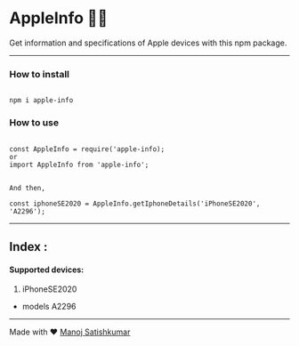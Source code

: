 # AppleInfo 🍎📱

Get information and specifications of Apple devices with this npm package.


---

### How to install
<pre><code>
npm i apple-info
</code></pre>

### How to use
<pre><code>
const AppleInfo = require('apple-info);
or
import AppleInfo from 'apple-info';


And then,

const iphoneSE2020 = AppleInfo.getIphoneDetails('iPhoneSE2020', 'A2296');
</code></pre>

--- 
## Index :
#### Supported devices:

1. iPhoneSE2020
- models
A2296
---

Made with ♥️ 
[Manoj Satishkumar](Satishkumar|https://manojsatishkumar.github.io/)



